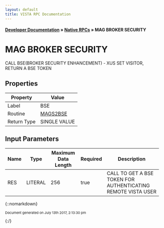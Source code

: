 ```yaml
---
layout: default
title: VISTA RPC Documentation
---
```


#### [Developer Documentation](../index) &#187; [Native RPCs](TableOfContents) &#187; MAG BROKER SECURITY<br/>
# MAG BROKER SECURITY

CALL BSE(BROKER SECURITY ENHANCEMENT) - XUS SET VISITOR, RETURN A BSE TOKEN

## Properties

Property | Value
--- | ---
Label | BSE
Routine | [MAGS2BSE](http://code.osehra.org/dox/Routine_MAGS2BSE_source.html)
Return Type | SINGLE VALUE


## Input Parameters

Name | Type | Maximum Data Length | Required | Description
--- | --- | --- | --- | ---
RES | LITERAL | 256 | true | CALL TO GET A BSE TOKEN FOR AUTHENTICATING REMOTE VISTA USER



{::nomarkdown} <br/><p style="font-size: 11px">Document generated on July 13th 2017, 2:13:30 pm</p>{:/}